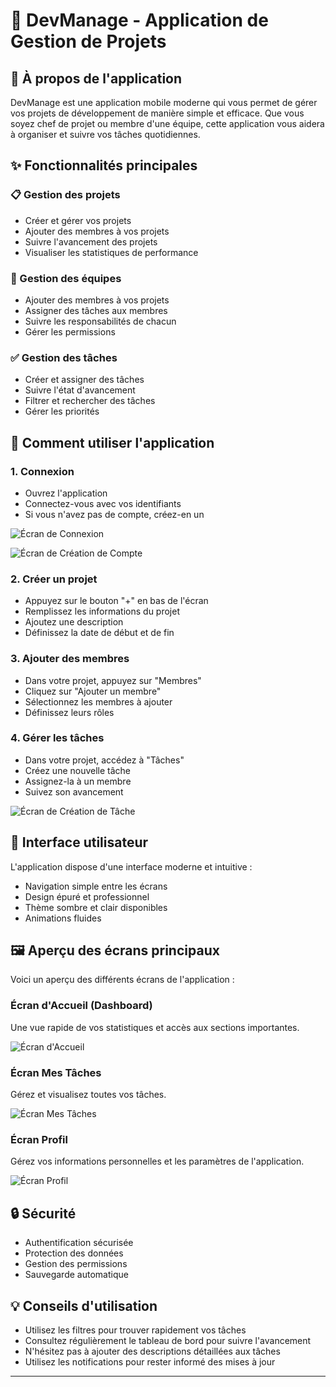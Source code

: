 # 📱 DevManage - Application de Gestion de Projets

## 🎯 À propos de l'application

DevManage est une application mobile moderne qui vous permet de gérer vos projets de développement de manière simple et efficace. Que vous soyez chef de projet ou membre d'une équipe, cette application vous aidera à organiser et suivre vos tâches quotidiennes.

## ✨ Fonctionnalités principales

### 📋 Gestion des projets
- Créer et gérer vos projets
- Ajouter des membres à vos projets
- Suivre l'avancement des projets
- Visualiser les statistiques de performance

### 👥 Gestion des équipes
- Ajouter des membres à vos projets
- Assigner des tâches aux membres
- Suivre les responsabilités de chacun
- Gérer les permissions

### ✅ Gestion des tâches
- Créer et assigner des tâches
- Suivre l'état d'avancement
- Filtrer et rechercher des tâches
- Gérer les priorités

## 📱 Comment utiliser l'application

### 1. Connexion
- Ouvrez l'application
- Connectez-vous avec vos identifiants
- Si vous n'avez pas de compte, créez-en un

![Écran de Connexion](./screenshots/2.jpg)

![Écran de Création de Compte](./screenshots/3.jpg)

### 2. Créer un projet
- Appuyez sur le bouton "+" en bas de l'écran
- Remplissez les informations du projet
- Ajoutez une description
- Définissez la date de début et de fin

### 3. Ajouter des membres
- Dans votre projet, appuyez sur "Membres"
- Cliquez sur "Ajouter un membre"
- Sélectionnez les membres à ajouter
- Définissez leurs rôles

### 4. Gérer les tâches
- Dans votre projet, accédez à "Tâches"
- Créez une nouvelle tâche
- Assignez-la à un membre
- Suivez son avancement

![Écran de Création de Tâche](./screenshots/5.jpg)

## 🎨 Interface utilisateur

L'application dispose d'une interface moderne et intuitive :
- Navigation simple entre les écrans
- Design épuré et professionnel
- Thème sombre et clair disponibles
- Animations fluides

## 🖼️ Aperçu des écrans principaux

Voici un aperçu des différents écrans de l'application :

### Écran d'Accueil (Dashboard)
Une vue rapide de vos statistiques et accès aux sections importantes.

![Écran d'Accueil](./screenshots/1.jpg)

### Écran Mes Tâches
Gérez et visualisez toutes vos tâches.

![Écran Mes Tâches](./screenshots/4.jpg)

### Écran Profil
Gérez vos informations personnelles et les paramètres de l'application.

![Écran Profil](./screenshots/6.jpg)

## 🔒 Sécurité

- Authentification sécurisée
- Protection des données
- Gestion des permissions
- Sauvegarde automatique

## 💡 Conseils d'utilisation

- Utilisez les filtres pour trouver rapidement vos tâches
- Consultez régulièrement le tableau de bord pour suivre l'avancement
- N'hésitez pas à ajouter des descriptions détaillées aux tâches
- Utilisez les notifications pour rester informé des mises à jour

---
